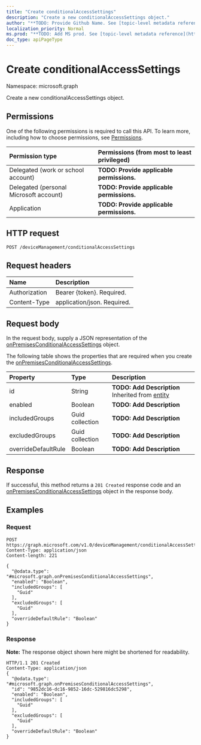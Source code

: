 ```yaml
---
title: "Create conditionalAccessSettings"
description: "Create a new conditionalAccessSettings object."
author: "**TODO: Provide Github Name. See [topic-level metadata reference](https://msgo.azurewebsites.net/add/document/guidelines/metadata.html#topic-level-metadata)**"
localization_priority: Normal
ms.prod: "**TODO: Add MS prod. See [topic-level metadata reference](https://msgo.azurewebsites.net/add/document/guidelines/metadata.html#topic-level-metadata)**"
doc_type: apiPageType
---
```


# Create conditionalAccessSettings

Namespace: microsoft.graph

Create a new conditionalAccessSettings object.

## Permissions
One of the following permissions is required to call this API. To learn more, including how to choose permissions, see [Permissions](/concepts/permissions-reference.md).

|Permission type|Permissions (from most to least privileged)|
|:---|:---|
|Delegated (work or school account)|**TODO: Provide applicable permissions.**|
|Delegated (personal Microsoft account)|**TODO: Provide applicable permissions.**|
|Application|**TODO: Provide applicable permissions.**|

## HTTP request

<!-- {
  "blockType": "ignored"
}
-->
``` http
POST /deviceManagement/conditionalAccessSettings
```

## Request headers
|Name|Description|
|:---|:---|
|Authorization|Bearer {token}. Required.|
|Content-Type|application/json. Required.|

## Request body
In the request body, supply a JSON representation of the [onPremisesConditionalAccessSettings](../resources/intune-onpremisesconditionalaccesssettings.md) object.

The following table shows the properties that are required when you create the [onPremisesConditionalAccessSettings](../resources/intune-onpremisesconditionalaccesssettings.md).

|Property|Type|Description|
|:---|:---|:---|
|id|String|**TODO: Add Description** Inherited from [entity](../resources/entity.md)|
|enabled|Boolean|**TODO: Add Description**|
|includedGroups|Guid collection|**TODO: Add Description**|
|excludedGroups|Guid collection|**TODO: Add Description**|
|overrideDefaultRule|Boolean|**TODO: Add Description**|



## Response

If successful, this method returns a `201 Created` response code and an [onPremisesConditionalAccessSettings](../resources/intune-onpremisesconditionalaccesssettings.md) object in the response body.

## Examples

### Request
<!-- {
  "blockType": "request",
  "name": "create_onpremisesconditionalaccesssettings_from_"
}
-->
``` http
POST https://graph.microsoft.com/v1.0/deviceManagement/conditionalAccessSettings
Content-Type: application/json
Content-length: 221

{
  "@odata.type": "#microsoft.graph.onPremisesConditionalAccessSettings",
  "enabled": "Boolean",
  "includedGroups": [
    "Guid"
  ],
  "excludedGroups": [
    "Guid"
  ],
  "overrideDefaultRule": "Boolean"
}
```


### Response
**Note:** The response object shown here might be shortened for readability.
<!-- {
  "blockType": "response",
  "truncated": true,
  "@odata.type": "microsoft.graph.onpremisesconditionalaccesssettings"
}
-->
``` http
HTTP/1.1 201 Created
Content-Type: application/json
{
  "@odata.type": "#microsoft.graph.onPremisesConditionalAccessSettings",
  "id": "9852dc16-dc16-9852-16dc-529816dc5298",
  "enabled": "Boolean",
  "includedGroups": [
    "Guid"
  ],
  "excludedGroups": [
    "Guid"
  ],
  "overrideDefaultRule": "Boolean"
}
```

